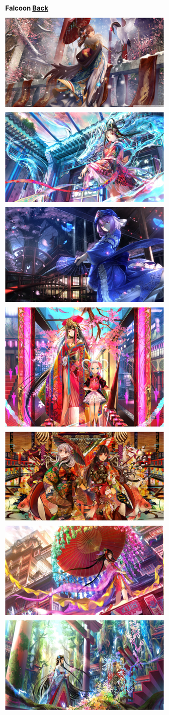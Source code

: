 ## Falcoon [Back](./../README.md)

![](./bg1.jpg)

![](./bg2.jpg)

![](./bg3.jpg)

![](./bg4.jpg)

![](./bg5.jpg)

![](./bg6.jpg)

![](./bg7.jpg)
